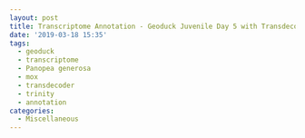 ```yaml
---
layout: post
title: Transcriptome Annotation - Geoduck Juvenile Day 5 with Transdecoder on Mox
date: '2019-03-18 15:35'
tags: 
  - geoduck
  - transcriptome
  - Panopea generosa
  - mox
  - transdecoder
  - trinity
  - annotation
categories: 
  - Miscellaneous
---
```

